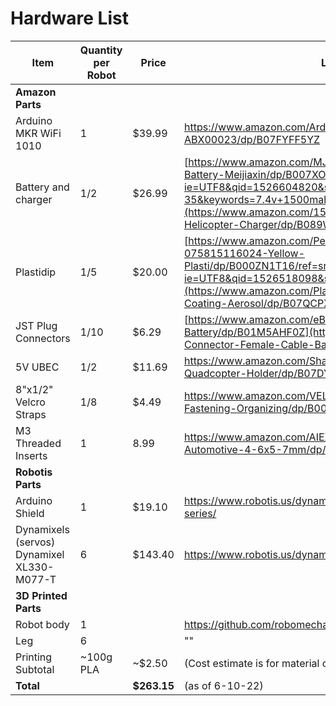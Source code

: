 # Hardware List

| Item | Quantity per Robot | Price | Link |
|------|--------------------|-------|------|
| **Amazon Parts** | | | |
| Arduino MKR WiFi 1010 | 1 | $39.99 | https://www.amazon.com/Arduino-MKR-WiFi-1010-ABX00023/dp/B07FYFF5YZ |
| Battery and charger | 1/2 | $26.99 | [https://www.amazon.com/MJX-F645-Replacement-Battery-Meijiaxin/dp/B007XOMXMO/ref=sr_1_35?ie=UTF8&qid=1526604820&sr=8-35&keywords=7.4v+1500mah](https://www.amazon.com/1500mAh-Li-ion-Battery-Helicopter-Charger/dp/B089W89KCP) |
| Plastidip | 1/5 | $20.00 | [https://www.amazon.com/Performix-11602-6-075815116024-Yellow-Plasti/dp/B000ZN1T16/ref=sr_1_13?ie=UTF8&qid=1526518098&sr=8-13&keywords=plastidip](https://www.amazon.com/Plasti-Dip-Multi-Purpose-Coating-Aerosol/dp/B07QCPXXBV) |
| JST Plug Connectors | 1/10 | $6.29 | [https://www.amazon.com/eBoot-Connector-Female-Cable-Battery/dp/B01M5AHF0Z](https://www.amazon.com/eBoot-Connector-Female-Cable-Battery/dp/B01M5AHF0Z) |
| 5V UBEC | 1/2 | $11.69 | https://www.amazon.com/ShareGoo-Converter-Module-Quadcopter-Holder/dp/B07DYXTX9H |
| 8"x1/2" Velcro Straps | 1/8 | $4.49 | https://www.amazon.com/VELCRO-Brand-Reusable-Fastening-Organizing/dp/B0006BB9MG |
| M3 Threaded Inserts| 1 | 8.99 | https://www.amazon.com/AIEX-Printing-Embedment-Automotive-4-6x5-7mm/dp/B09TNK8GD6 |
| **Robotis Parts** | | | |
| Arduino Shield | 1 | $19.10 | https://www.robotis.us/dynamixel-shield-for-arduino-mkr-series/ |
| Dynamixels (servos)  Dynamixel XL330-M077-T | 6 | $143.40 | https://www.robotis.us/dynamixel-xl330-m077-t/ |
| **3D Printed Parts** | | | |
| Robot body | 1 | | https://github.com/robomechanics/MiniRHex/tree/master/CAD |
| Leg | 6 | | "" |
| Printing Subtotal | ~100g PLA | ~$2.50 | (Cost estimate is for material only) |
| **Total** | | **$263.15** | (as of 6-10-22) |


